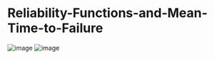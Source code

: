 # Reliability-Functions-and-Mean-Time-to-Failure
![image](https://github.com/Divya-Samudra/Reliability-Functions-and-Mean-Time-to-Failure/assets/130666521/bce6662a-1a10-469b-be17-a402ed565c71)
![image](https://github.com/Divya-Samudra/Reliability-Functions-and-Mean-Time-to-Failure/assets/130666521/943e76b8-090b-49d8-ac8b-4c3706101273)
